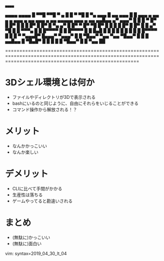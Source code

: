 
                                                                                                                                             ▄▄▄▄
  ▄▄▄▄  ▄▄▄▄                 █             ▀▀█    ▀▀█                                  ▀                                                ▄    █    █
 ▀   ▀█ █   ▀▄         ▄▄▄   █ ▄▄    ▄▄▄     █      █           ▄▄▄   ▄ ▄▄    ▄   ▄  ▄▄▄     ▄ ▄▄   ▄▄▄   ▄ ▄▄   ▄▄▄▄▄   ▄▄▄   ▄ ▄▄   ▄▄█▄▄      ▄▀
   ▄▄▄▀ █    █        █   ▀  █▀  █  █▀  █    █      █          █▀  █  █▀  █   ▀▄ ▄▀    █     █▀  ▀ █▀ ▀█  █▀  █  █ █ █  █▀  █  █▀  █    █      ▄▀
     ▀█ █    █         ▀▀▀▄  █   █  █▀▀▀▀    █      █          █▀▀▀▀  █   █    █▄█     █     █     █   █  █   █  █ █ █  █▀▀▀▀  █   █    █      ▀
 ▀▄▄▄█▀ █▄▄▄▀         ▀▄▄▄▀  █   █  ▀█▄▄▀    ▀▄▄    ▀▄▄        ▀█▄▄▀  █   █     █    ▄▄█▄▄   █     ▀█▄█▀  █   █  █ █ █  ▀█▄▄▀  █   █    ▀▄▄    ██


===========================================================================================================================================================

# 3Dシェル環境とは何か
  - ファイルやディレクトリが3Dで表示される
  - bashにいるのと同じように、自由にそれらをいじることができる
  - コマンド操作から解放される！？

# メリット
  - なんかかっこいい
  - なんか楽しい

# デメリット
  - CLIに比べて手間がかかる
  - 生産性は落ちる
  - ゲームやってると勘違いされる

# まとめ

  - (無駄に)かっこいい
  - (無駄に)面白い

















vim: syntax=2019_04_30_lt_04
